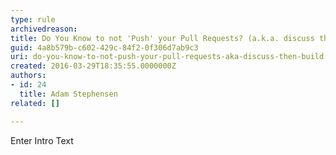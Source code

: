 ```yaml
---
type: rule
archivedreason: 
title: Do You Know to not 'Push' your Pull Requests? (a.k.a. discuss then build)
guid: 4a8b579b-c602-429c-84f2-0f306d7ab9c3
uri: do-you-know-to-not-push-your-pull-requests-aka-discuss-then-build
created: 2016-03-29T18:35:55.0000000Z
authors:
- id: 24
  title: Adam Stephensen
related: []

---
```



Enter Intro Text
<br><excerpt class='endintro'></excerpt><br>



